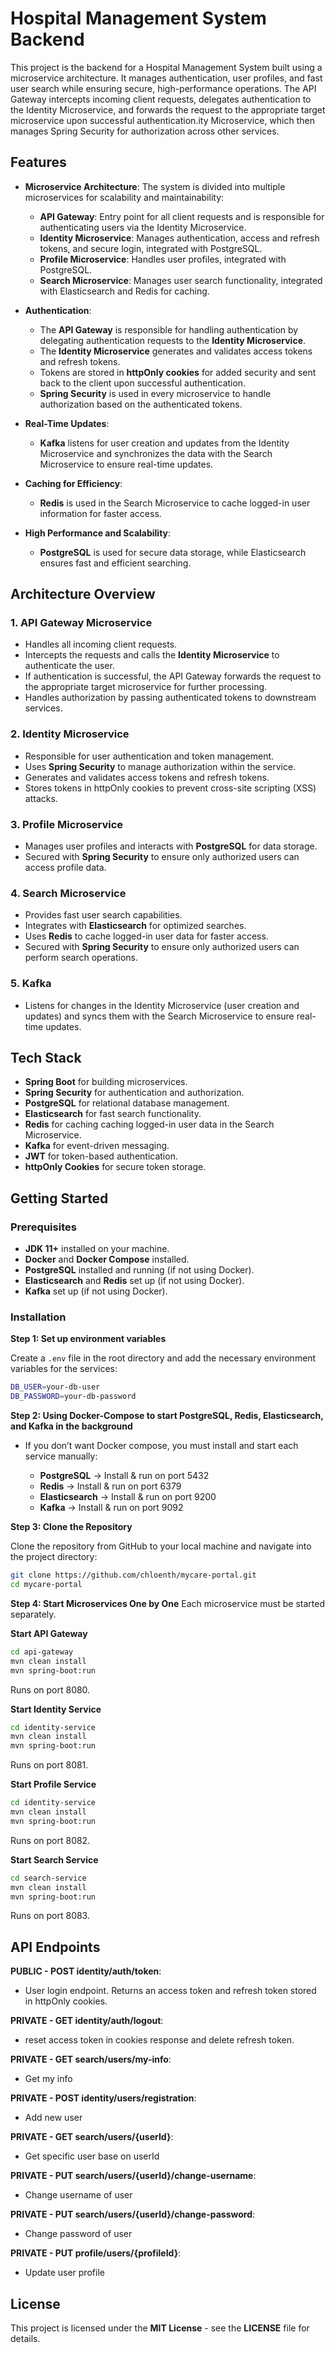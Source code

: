 # Hospital Management System Backend

This project is the backend for a Hospital Management System built using a microservice architecture. It manages authentication, user profiles, and fast user search while ensuring secure, high-performance operations. The API Gateway intercepts incoming client requests, delegates authentication to the Identity Microservice, and forwards the request to the appropriate target microservice upon successful authentication.ity Microservice, which then manages Spring Security for authorization across other services.

## Features

- **Microservice Architecture**:
  The system is divided into multiple microservices for scalability and maintainability:

  - **API Gateway**: Entry point for all client requests and is responsible for authenticating users via the Identity Microservice.
  - **Identity Microservice**: Manages authentication, access and refresh tokens, and secure login, integrated with PostgreSQL.
  - **Profile Microservice**: Handles user profiles, integrated with PostgreSQL.
  - **Search Microservice**: Manages user search functionality, integrated with Elasticsearch and Redis for caching.

- **Authentication**:

  - The **API Gateway** is responsible for handling authentication by delegating authentication requests to the **Identity Microservice**.
  - The **Identity Microservice** generates and validates access tokens and refresh tokens.
  - Tokens are stored in **httpOnly cookies** for added security and sent back to the client upon successful authentication.
  - **Spring Security** is used in every microservice to handle authorization based on the authenticated tokens.

- **Real-Time Updates**:

  - **Kafka** listens for user creation and updates from the Identity Microservice and synchronizes the data with the Search Microservice to ensure real-time updates.

- **Caching for Efficiency**:

  - **Redis** is used in the Search Microservice to cache logged-in user information for faster access.

- **High Performance and Scalability**:
  - **PostgreSQL** is used for secure data storage, while Elasticsearch ensures fast and efficient searching.

## Architecture Overview

### 1. API Gateway Microservice

- Handles all incoming client requests.
- Intercepts the requests and calls the **Identity Microservice** to authenticate the user.
- If authentication is successful, the API Gateway forwards the request to the appropriate target microservice for further processing.
- Handles authorization by passing authenticated tokens to downstream services.

### 2. Identity Microservice

- Responsible for user authentication and token management.
- Uses **Spring Security** to manage authorization within the service.
- Generates and validates access tokens and refresh tokens.
- Stores tokens in httpOnly cookies to prevent cross-site scripting (XSS) attacks.

### 3. Profile Microservice

- Manages user profiles and interacts with **PostgreSQL** for data storage.
- Secured with **Spring Security** to ensure only authorized users can access profile data.

### 4. Search Microservice

- Provides fast user search capabilities.
- Integrates with **Elasticsearch** for optimized searches.
- Uses **Redis** to cache logged-in user data for faster access.
- Secured with **Spring Security** to ensure only authorized users can perform search operations.

### 5. Kafka

- Listens for changes in the Identity Microservice (user creation and updates) and syncs them with the Search Microservice to ensure real-time updates.

## Tech Stack

- **Spring Boot** for building microservices.
- **Spring Security** for authentication and authorization.
- **PostgreSQL** for relational database management.
- **Elasticsearch** for fast search functionality.
- **Redis** for caching caching logged-in user data in the Search Microservice.
- **Kafka** for event-driven messaging.
- **JWT** for token-based authentication.
- **httpOnly Cookies** for secure token storage.

## Getting Started

### Prerequisites

- **JDK 11+** installed on your machine.
- **Docker** and **Docker Compose** installed.
- **PostgreSQL** installed and running (if not using Docker).
- **Elasticsearch** and **Redis** set up (if not using Docker).
- **Kafka** set up (if not using Docker).

### Installation

**Step 1: Set up environment variables**

Create a `.env` file in the root directory and add the necessary environment variables for the services:

```bash
DB_USER=your-db-user
DB_PASSWORD=your-db-password
```

**Step 2: Using Docker-Compose to start PostgreSQL, Redis, Elasticsearch, and Kafka in the background**

- If you don’t want Docker compose, you must install and start each service manually:

  - **PostgreSQL** → Install & run on port 5432
  - **Redis** → Install & run on port 6379
  - **Elasticsearch** → Install & run on port 9200
  - **Kafka** → Install & run on port 9092

**Step 3: Clone the Repository**

Clone the repository from GitHub to your local machine and navigate into the project directory:

```bash
git clone https://github.com/chloenth/mycare-portal.git
cd mycare-portal
```

**Step 4: Start Microservices One by One**
Each microservice must be started separately.

**Start API Gateway**

```bash
cd api-gateway
mvn clean install
mvn spring-boot:run
```

Runs on port 8080.

**Start Identity Service**

```bash
cd identity-service
mvn clean install
mvn spring-boot:run
```

Runs on port 8081.

**Start Profile Service**

```bash
cd identity-service
mvn clean install
mvn spring-boot:run
```

Runs on port 8082.

**Start Search Service**

```bash
cd search-service
mvn clean install
mvn spring-boot:run
```

Runs on port 8083.

## API Endpoints

**PUBLIC - POST identity/auth/token**:

- User login endpoint. Returns an access token and refresh token stored in httpOnly cookies.

**PRIVATE - GET identity/auth/logout**:

- reset access token in cookies response and delete refresh token.

**PRIVATE - GET search/users/my-info**:

- Get my info

**PRIVATE - POST identity/users/registration**:

- Add new user

**PRIVATE - GET search/users/{userId}**:

- Get specific user base on userId

**PRIVATE - PUT search/users/{userId}/change-username**:

- Change username of user

**PRIVATE - PUT search/users/{userId}/change-password**:

- Change password of user

**PRIVATE - PUT profile/users/{profileId}**:

- Update user profile

## License

This project is licensed under the **MIT License** - see the **LICENSE** file for details.
